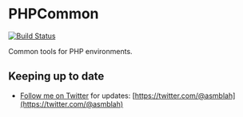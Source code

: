 PHPCommon
=========

[![Build Status](https://secure.travis-ci.org/uniter/phpcommon.png?branch=master)](http://travis-ci.org/uniter/phpcommon)

Common tools for PHP environments.

Keeping up to date
------------------
- [Follow me on Twitter](https://twitter.com/@asmblah) for updates: [https://twitter.com/@asmblah](https://twitter.com/@asmblah)
